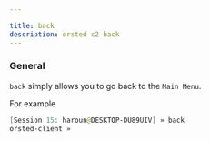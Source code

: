 ```yaml
---

title: back
description: orsted c2 back
---
```


### General

`back` simply allows you to go back to the `Main Menu`.

For example

```powershell
[Session 15: haroun@DESKTOP-DU89UIV] » back
orsted-client »
```
